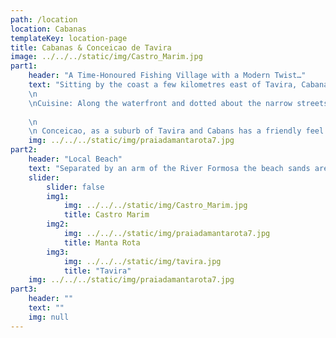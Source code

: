 ```yaml
---
path: /location
location: Cabanas
templateKey: location-page
title: Cabanas & Conceicao de Tavira
image: ../../../static/img/Castro_Marim.jpg
part1: 
    header: "A Time-Honoured Fishing Village with a Modern Twist…"
    text: "Sitting by the coast a few kilometres east of Tavira, Cabanas was once a traditional Algarvian fishing village with a mix of cobbled back streets and an unfussy waterfront of low-rise buildings looking out across the still lagoon to Cabanas Island. With the age of tourism, Cabanas and its inland neighbour, Conceição, have grown yet retain much of their charm. Attracted by fabulous beaches and a varied selection of cafes, bars and restaurants, both have become popular with Portuguese and foreign visitors alike. The village can be leisurely strolled from end to end in around 30 minutes and offers an excellent choice of restaurants, bars and cafes catering for all palettes - most of which are along the sea front capturing the daytime sunshine. For smaller budgets and a taste of the real Algarve, there are also several traditional bars and Tascas serving typical Portuguese meals in the back streets at very reasonable prices! The village has 2 well stocked supermarkets, and there is a daily fresh food market on the main river front, as well as butcheries and bakeries. Cabanas is not a destination for those seeking activity and night life - the atmosphere is generally relaxed and perfect for socialising, relaxing and dining.
    \n
    \nCuisine: Along the waterfront and dotted about the narrow streets, various restaurants and local eateries provide for all tastes and pockets, with some locally renown establishments always busy – so be sure to book ahead!
    
    \n
    \n Conceicao, as a suburb of Tavira and Cabans has a friendly feel and offers its visitors a warm welcome. Here you will find here a pleasant selection of café bars where you can sit in the sun and enjoy a refreshment or 2(!) along with 3 restaurants offering good quality Portuguese cuisine. The village also has a post office, cash machine and a mini market"
    img: ../../../static/img/praiadamantarota7.jpg
part2:
    header: "Local Beach"
    text: "Separated by an arm of the River Formosa the beach sands are reached via a short and inexpensive boat crossing, where you will find mile upon mile of dune backed golden sands lapped by the crystal blue waters of the Atlantic Ocean; a paradise just waiting to be explored and enjoyed."
    slider:
        slider: false
        img1: 
            img: ../../../static/img/Castro_Marim.jpg
            title: Castro Marim
        img2: 
            img: ../../../static/img/praiadamantarota7.jpg
            title: Manta Rota
        img3: 
            img: ../../../static/img/tavira.jpg
            title: "Tavira"
    img: ../../../static/img/praiadamantarota7.jpg
part3:
    header: ""
    text: ""
    img: null
---
```

